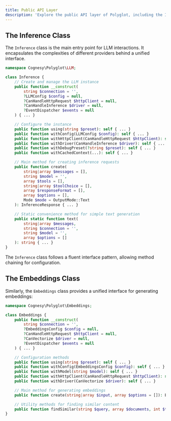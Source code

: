 ```yaml
---
title: Public API Layer
description: 'Explore the public API layer of Polyglot, including the Inference and Embeddings classes.'
---
```



## The Inference Class

The `Inference` class is the main entry point for LLM interactions. It encapsulates the complexities of different providers behind a unified interface.

```php
namespace Cognesy\Polyglot\LLM;

class Inference {
    // Create and manage the LLM instance
    public function __construct(
        string $connection = '',
        ?LLMConfig $config = null,
        ?CanHandleHttpRequest $httpClient = null,
        ?CanHandleInference $driver = null,
        ?EventDispatcher $events = null
    ) { ... }

    // Configure the instance
    public function using(string $preset): self { ... }
    public function withConfig(LLMConfig $config): self { ... }
    public function withHttpClient(CanHandleHttpRequest $httpClient): self { ... }
    public function withDriver(CanHandleInference $driver): self { ... }
    public function withDebugPreset(?string $preset): self { ... }
    public function withCachedContext(...): self { ... }

    // Main method for creating inference requests
    public function create(
        string|array $messages = [],
        string $model = '',
        array $tools = [],
        string|array $toolChoice = [],
        array $responseFormat = [],
        array $options = [],
        Mode $mode = OutputMode::Text
    ): InferenceResponse { ... }

    // Static convenience method for simple text generation
    public static function text(
        string|array $messages,
        string $connection = '',
        string $model = '',
        array $options = []
    ): string { ... }
}
```

The `Inference` class follows a fluent interface pattern, allowing method chaining for configuration.




## The Embeddings Class

Similarly, the `Embeddings` class provides a unified interface for generating embeddings:

```php
namespace Cognesy\Polyglot\Embeddings;

class Embeddings {
    public function __construct(
        string $connection = '',
        ?EmbeddingsConfig $config = null,
        ?CanHandleHttpRequest $httpClient = null,
        ?CanVectorize $driver = null,
        ?EventDispatcher $events = null
    ) { ... }

    // Configuration methods
    public function using(string $preset): self { ... }
    public function withConfig(EmbeddingsConfig $config): self { ... }
    public function withModel(string $model): self { ... }
    public function withHttpClient(CanHandleHttpRequest $httpClient): self { ... }
    public function withDriver(CanVectorize $driver): self { ... }

    // Main method for generating embeddings
    public function create(string|array $input, array $options = []): EmbeddingsResponse { ... }

    // Utility methods for finding similar content
    public function findSimilar(string $query, array $documents, int $topK = 5): array { ... }
}
```
